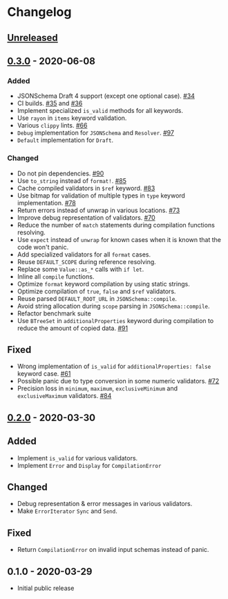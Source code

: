 # Changelog

## [Unreleased]

## [0.3.0] - 2020-06-08

### Added

- JSONSchema Draft 4 support (except one optional case). [#34](https://github.com/Stranger6667/jsonschema-rs/pull/34)
- CI builds. [#35](https://github.com/Stranger6667/jsonschema-rs/pull/35) and [#36](https://github.com/Stranger6667/jsonschema-rs/pull/36)
- Implement specialized `is_valid` methods for all keywords.
- Use `rayon` in `items` keyword validation.
- Various `clippy` lints. [#66](https://github.com/Stranger6667/jsonschema-rs/pull/66)
- `Debug` implementation for `JSONSchema` and  `Resolver`. [#97](https://github.com/Stranger6667/jsonschema-rs/pull/97)
- `Default` implementation for `Draft`.

### Changed

- Do not pin dependencies. [#90](https://github.com/Stranger6667/jsonschema-rs/pull/90)
- Use `to_string` instead of `format!`. [#85](https://github.com/Stranger6667/jsonschema-rs/pull/85)
- Cache compiled validators in `$ref` keyword. [#83](https://github.com/Stranger6667/jsonschema-rs/pull/83)
- Use bitmap for validation of multiple types in `type` keyword implementation. [#78](https://github.com/Stranger6667/jsonschema-rs/pull/78)
- Return errors instead of unwrap in various locations. [#73](https://github.com/Stranger6667/jsonschema-rs/pull/73)
- Improve debug representation of validators. [#70](https://github.com/Stranger6667/jsonschema-rs/pull/70)
- Reduce the number of `match` statements during compilation functions resolving.
- Use `expect` instead of `unwrap` for known cases when it is known that the code won't panic.
- Add specialized validators for all `format` cases.
- Reuse `DEFAULT_SCOPE` during reference resolving.
- Replace some `Value::as_*` calls with `if let`.
- Inline all `compile` functions.
- Optimize `format` keyword compilation by using static strings.
- Optimize compilation of `true`, `false` and `$ref` validators.
- Reuse parsed `DEFAULT_ROOT_URL` in `JSONSchema::compile`.
- Avoid string allocation during `scope` parsing in `JSONSchema::compile`.
- Refactor benchmark suite
- Use `BTreeSet` in `additionalProperties` keyword during compilation to reduce the amount of copied data. [#91](https://github.com/Stranger6667/jsonschema-rs/pull/91)

## Fixed

- Wrong implementation of `is_valid` for `additionalProperties: false` keyword case. [#61](https://github.com/Stranger6667/jsonschema-rs/pull/61)
- Possible panic due to type conversion in some numeric validators. [#72](https://github.com/Stranger6667/jsonschema-rs/pull/72)
- Precision loss in `minimum`, `maximum`, `exclusiveMinimum` and `exclusiveMaximum` validators. [#84](https://github.com/Stranger6667/jsonschema-rs/issues/84)

## [0.2.0] - 2020-03-30

## Added

- Implement `is_valid` for various validators.
- Implement `Error` and `Display` for `CompilationError`

## Changed

- Debug representation & error messages in various validators.
- Make `ErrorIterator` `Sync` and `Send`.

## Fixed

- Return `CompilationError` on invalid input schemas instead of panic.

## 0.1.0 - 2020-03-29

- Initial public release

[Unreleased]: https://github.com/Stranger6667/jsonschema-rs/compare/v0.3.0...HEAD
[0.3.0]: https://github.com/Stranger6667/jsonschema-rs/compare/v0.2.0...v0.3.0
[0.2.0]: https://github.com/Stranger6667/jsonschema-rs/compare/v0.1.0...v0.2.0
